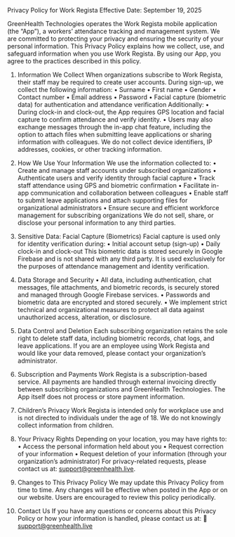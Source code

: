 Privacy Policy for Work Regista
Effective Date: September 19, 2025

GreenHealth Technologies operates the Work Regista mobile application (the “App”), a workers’ attendance tracking and management system. We are committed to protecting your privacy and ensuring the security of your personal information.
This Privacy Policy explains how we collect, use, and safeguard information when you use Work Regista. By using our App, you agree to the practices described in this policy.

1. Information We Collect
When organizations subscribe to Work Regista, their staff may be required to create user accounts. During sign-up, we collect the following information:
•	Surname
•	First name
•	Gender
•	Contact number
•	Email address
•	Password
•	Facial capture (biometric data) for authentication and attendance verification
Additionally:
•	During clock-in and clock-out, the App requires GPS location and facial capture to confirm attendance and verify identity.
•	Users may also exchange messages through the in-app chat feature, including the option to attach files when submitting leave applications or sharing information with colleagues.
We do not collect device identifiers, IP addresses, cookies, or other tracking information.

2. How We Use Your Information
We use the information collected to:
•	Create and manage staff accounts under subscribed organizations
•	Authenticate users and verify identity through facial capture
•	Track staff attendance using GPS and biometric confirmation
•	Facilitate in-app communication and collaboration between colleagues
•	Enable staff to submit leave applications and attach supporting files for organizational administrators
•	Ensure secure and efficient workforce management for subscribing organizations
We do not sell, share, or disclose your personal information to any third parties.

3. Sensitive Data: Facial Capture (Biometrics)
Facial capture is used only for identity verification during:
•	Initial account setup (sign-up)
•	Daily clock-in and clock-out
This biometric data is stored securely in Google Firebase and is not shared with any third party. It is used exclusively for the purposes of attendance management and identity verification.

4. Data Storage and Security
•	All data, including authentication, chat messages, file attachments, and biometric records, is securely stored and managed through Google Firebase services.
•	Passwords and biometric data are encrypted and stored securely.
•	We implement strict technical and organizational measures to protect all data against unauthorized access, alteration, or disclosure.

5. Data Control and Deletion
Each subscribing organization retains the sole right to delete staff data, including biometric records, chat logs, and leave applications.
If you are an employee using Work Regista and would like your data removed, please contact your organization’s administrator.

6. Subscription and Payments
Work Regista is a subscription-based service. All payments are handled through external invoicing directly between subscribing organizations and GreenHealth Technologies.
The App itself does not process or store payment information.

7. Children’s Privacy
Work Regista is intended only for workplace use and is not directed to individuals under the age of 18. We do not knowingly collect information from children.

8. Your Privacy Rights
Depending on your location, you may have rights to:
•	Access the personal information held about you
•	Request correction of your information
•	Request deletion of your information (through your organization’s administrator)
For privacy-related requests, please contact us at: support@greenhealth.live.

9. Changes to This Privacy Policy
We may update this Privacy Policy from time to time. Any changes will be effective when posted in the App or on our website. Users are encouraged to review this policy periodically.

10. Contact Us
If you have any questions or concerns about this Privacy Policy or how your information is handled, please contact us at:
📧 support@greenhealth.live

